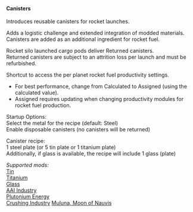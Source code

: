 #### Canisters
Introduces reusable canisters for rocket launches.  

Adds a logistic challenge and extended integration of modded materials.  
Canisters are added as an additional ingredient for rocket fuel.  

Rocket silo launched cargo pods deliver Returned canisters.  
Returned canisters are subject to an attrition loss per launch and must be refurbished.  

Shortcut to access the per planet rocket fuel productivity settings.  
* For best performance, change from Calculated to Assigned (using the calculated value).  
* Assigned requires updating when changing productivity modules for rocket fuel production.  

Startup Options:  
Select the metal for the recipe (default: Steel)  
Enable disposable canisters (no canisters will be returned)

Canister recipe:  
1 steel plate (or 5 tin plate or 1 titanium plate)  
Additionally, if glass is available, the recipe will include 1 glass (plate)  

*Supported mods:*  
[Tin](https://mods.factorio.com/mod/bztin)  
[Titanium](https://mods.factorio.com/mod/bztitanium)  
[Glass](https://mods.factorio.com/mod/Glass)  
[AAI Industry](https://mods.factorio.com/mod/aai-industry)  
[Plutonium Energy](https://mods.factorio.com/mod/PlutoniumEnergy)  
[Crushing Industry](https://mods.factorio.com/mod/crushing-industry)
[Muluna, Moon of Nauvis](https://mods.factorio.com/mod/planet-muluna)
